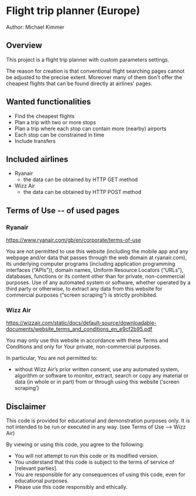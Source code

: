 # Flight trip planner (Europe)
Author: Michael Kimmer

## Overview
This project is a flight trip planner with custom parameters settings.

The reason for creation is that conventional flight searching pages cannot be adjusted to the precise extent. Moreover many of them don't offer the cheapest flights that can be found directly at airlines' pages.


## Wanted functionalities
- Find the cheapest flights
- Plan a trip with two or more stops
- Plan a trip where each stop can contain more (nearby) airports
- Each stop can be constrained in time
- Include transfers

## Included airlines
- Ryanair
    - the data can be obtained by HTTP GET method
- Wizz Air 
    - the data can be obtained by HTTP POST method

## Terms of Use -- of used pages
### Ryanair
https://www.ryanair.com/gb/en/corporate/terms-of-use

You are not permitted to use this website (including the mobile app and any webpage and/or data that passes through the web domain at ryanair.com), its underlying computer programs (including application programming interfaces (“APIs”)), domain names, Uniform Resource Locators (“URLs”), databases, functions or its content other than for private, non-commercial purposes. Use of any automated system or software, whether operated by a third party or otherwise, to extract any data from this website for commercial purposes (“screen scraping”) is strictly prohibited. 

### Wizz Air 
https://wizzair.com/static/docs/default-source/downloadable-documents/website_terms_and_conditions_en_e9cf2b95.pdf

You may only use this website in accordance with these Terms and Conditions and only for Your private, non-commercial purposes.

In particular, You are not permitted to:
- without Wizz Air’s prior written consent, use any automated system, algorithm or software to
monitor, extract, search or copy any material or data (in whole or in part) from or through using
this website (‘screen scraping’)



## Disclaimer
This code is provided for educational and demonstration purposes only. It is not intended to be run or executed in any way. (see Terms of Use --> Wizz Air)

By viewing or using this code, you agree to the following:
- You will not attempt to run this code or its modified version.
- You understand that this code is subject to the terms of service of [relevant parties].
- You are responsible for any consequences of using this code, even for educational purposes.
- Please use this code responsibly and ethically.

